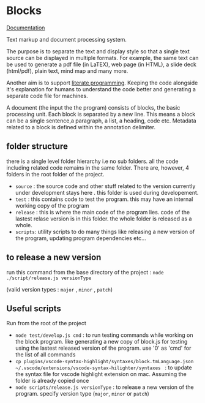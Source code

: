 # Blocks

[Documentation](https://shubhvjain.github.io/blocks/)

Text markup and document processing system. 

The purpose is to separate the text and display style so that a single text source can be displayed in multiple formats. For example, the same text can be used to generate a pdf file (in LaTEX), web page (in HTML), a slide deck (html/pdf), plain text, mind map and many more.  

Another aim is to support [literate programming](https://en.wikipedia.org/wiki/Literate_programming). Keeping the code alongside it's explanation for humans to understand the code better and generating a separate code file for machines.

A document (the input the the program) consists  of blocks, the basic processing unit.
Each block is separated by a new line. This means a block can be a single sentence,a paragraph, a list, a heading, code etc.  Metadata related to a block is defined within the annotation delimiter. 


## folder structure 
there  is a single level folder hierarchy i.e no sub folders. all the code including related code remains in the same folder. There are, however, 4  folders in the root folder of the project.
- `source` : the source code and other stuff related to the version currently under development stays here . this folder is used during developement.
- `test` : this contains code to test the program. this may have an internal working copy of the program
- `release` : this is where the main code of the program lies. code of the lastest relase version is in this folder. the whole folder is released as a whole.
- `scripts`: utility scripts to do many things like releasing a new version of the program, updating program dependencies etc...

## to release a new version 

run this command from the base directory of the project : `node ./script/release.js versionType`

(valid version types : `major` , `minor` , `patch`)

## Useful scripts 

Run from the root of the project

- `node test/develop.js cmd` : to run testing commands while working on the block program. like generating a new copy of block.js for testing using the lastest released version of the program. use '0' as 'cmd' for the list of all commands
- `cp plugins/vscode-syntax-highlight/syntaxes/block.tmLanguage.json ~/.vscode/extensions/vscode-syntax-hilighter/syntaxes ` : to update the syntax file for vscode highlight extension on mac. Assuming the folder is already copied once
- `node scripts/release.js versionType` : to release a new version of the program. specify version type (`major`, `minor` or `patch`)
